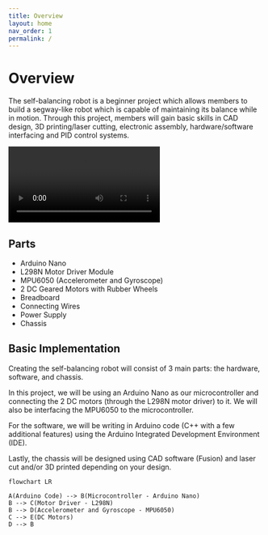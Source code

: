 ```yaml
---
title: Overview
layout: home
nav_order: 1
permalink: /
---
```

# Overview

The self-balancing robot is a beginner project which allows members to build a segway-like robot which is capable of maintaining its balance while in motion.
Through this project, members will gain basic skills in CAD design, 3D printing/laser cutting, electronic assembly, hardware/software interfacing and PID control systems.

<video src="http://127.0.0.1:4000/assets/clip_1.mp4" controls="controls" style="max-width: 730px;">
</video>

<!-- Video works if you load the site for a while...  -->

## Parts
- Arduino Nano
- L298N Motor Driver Module
- MPU6050 (Accelerometer and Gyroscope)
- 2 DC Geared Motors with Rubber Wheels
- Breadboard
- Connecting Wires
- Power Supply
- Chassis

## Basic Implementation
Creating the self-balancing robot will consist of 3 main parts: the hardware, software, and chassis. 

In this project, we will be using an Arduino Nano as our microcontroller and connecting the 2 DC motors (through the L298N motor driver) to it. We will also be interfacing the MPU6050 to the microcontroller.

For the software, we will be writing in Arduino code (C++ with a few additional features) using the Arduino Integrated Development Environment (IDE).

Lastly, the chassis will be designed using CAD software (Fusion) and laser cut and/or 3D printed depending on your design.

```mermaid
flowchart LR

A(Arduino Code) --> B(Microcontroller - Arduino Nano)
B --> C(Motor Driver - L298N)
B --> D(Accelerometer and Gyroscope - MPU6050)
C --> E(DC Motors)
D --> B
```


[Just the Docs]: https://just-the-docs.github.io/just-the-docs/
[GitHub Pages]: https://docs.github.com/en/pages
[README]: https://github.com/just-the-docs/just-the-docs-template/blob/main/README.md
[Jekyll]: https://jekyllrb.com
[GitHub Pages / Actions workflow]: https://github.blog/changelog/2022-07-27-github-pages-custom-github-actions-workflows-beta/
[use this template]: https://github.com/just-the-docs/just-the-docs-template/generate
